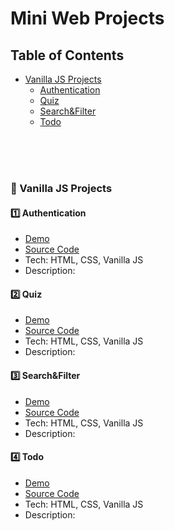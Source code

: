# Mini Web Projects

## Table of Contents
- [Vanilla JS Projects](#vjsp)
   - [Authentication](#auth)
   - [Quiz](#quiz)
   - [Search&Filter](#searchFilter)
   - [Todo](#todo)


<br><br><br>



### 🔹 Vanilla JS Projects <a id="vjsp"></a>

#### 1️⃣ Authentication <a id="auth"></a>
- [Demo](https://amir-rhm.github.io/Mini-Web-Projects/vanilla-js-projects/authJS)
- [Source Code](/vanilla-js-projects/authJS)
- Tech: HTML, CSS, Vanilla JS
- Description: 

#### 2️⃣ Quiz <a id="quiz"></a>
- [Demo](https://amir-rhm.github.io/Mini-Web-Projects/vanilla-js-projects/quizJS)
- [Source Code](/vanilla-js-projects/quizJS)
- Tech: HTML, CSS, Vanilla JS
- Description: 


#### 3️⃣ Search&Filter <a id="searchFilter"></a>
- [Demo](https://amir-rhm.github.io/Mini-Web-Projects/vanilla-js-projects/searchFilterJS)
- [Source Code](/vanilla-js-projects/searchFilterJS)
- Tech: HTML, CSS, Vanilla JS
- Description: 


#### 4️⃣ Todo <a id="todo"></a>
- [Demo](https://amir-rhm.github.io/Mini-Web-Projects/vanilla-js-projects/todoJS)
- [Source Code](/vanilla-js-projects/todoJS)
- Tech: HTML, CSS, Vanilla JS
- Description: 
